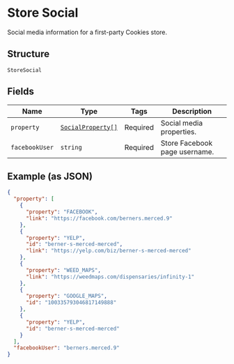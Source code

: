 
# Store Social

Social media information for a first-party Cookies store.

## Structure

`StoreSocial`

## Fields

| Name | Type | Tags | Description |
|  --- | --- | --- | --- |
| `property` | [`SocialProperty[]`](/doc/models/social-property.md) | Required | Social media properties. |
| `facebookUser` | `string` | Required | Store Facebook page username. |

## Example (as JSON)

```json
{
  "property": [
    {
      "property": "FACEBOOK",
      "link": "https://facebook.com/berners.merced.9"
    },
    {
      "property": "YELP",
      "id": "berner-s-merced-merced",
      "link": "https://yelp.com/biz/berner-s-merced-merced"
    },
    {
      "property": "WEED_MAPS",
      "link": "https://weedmaps.com/dispensaries/infinity-1"
    },
    {
      "property": "GOOGLE_MAPS",
      "id": "100335793046817149888"
    },
    {
      "property": "YELP",
      "id": "berner-s-merced-merced"
    }
  ],
  "facebookUser": "berners.merced.9"
}
```

